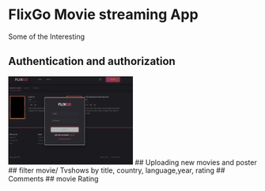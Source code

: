 # FlixGo Movie streaming App

Some of the Interesting  
## Authentication and authorization
<img src="https://github.com/Patrick-BP/projects/blob/main/Angular-Projects/flixgo/login.png" width="50%"/>
## Uploading new movies and poster 
## filter movie/ Tvshows by title, country, language,year, rating
## Comments
## movie Rating

